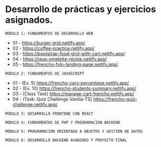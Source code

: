 # Desarrollo de prácticas y ejercicios asignados.

```
MÓDULO 1: FUNDAMENTOS DE DESARROLLO WEB
```

- 01 - https://burger-grid.netlify.app/
- 02 - https://coffee-practice.netlify.app/
- 03 - https://bootstrap-food-grid-with-cart.netlify.app/
- 04 - https://resp-omelette-recipe.netlify.app/
- 05 - https://frencho-fylo-landing-page.netlify.app/

```
MÓDULO 2: FUNDAMENTOS DE JAVASCRIPT
```

- 01 - (Ex. 5) https://frencho-cars-percentage.netlify.app/
- 02 - (Ex. 10) https://frencho-students-summary.netlify.app/
- 03 - (Class Task) https://manage-cart-frencho.netlify.app/
- 04 - (Task: Quiz Challenge Vanilla-TS) https://frencho-quiz-challenge.netlify.app/

```
MÓDULO 3: DESARROLLO FRONTEND CON REACT
```

```
MÓDULO 4: FUNDAMENTOS DE PHP Y PROGRAMACIÓN BACKEND
```

```
MÓDULO 5: PROGRAMACIÓN ORIENTADA A OBJETOS Y GESTIÓN DE DATOS
```

```
MÓDULO 6: DESARROLLO BACKEND AVANZADO Y PROYECTO FINAL
```
